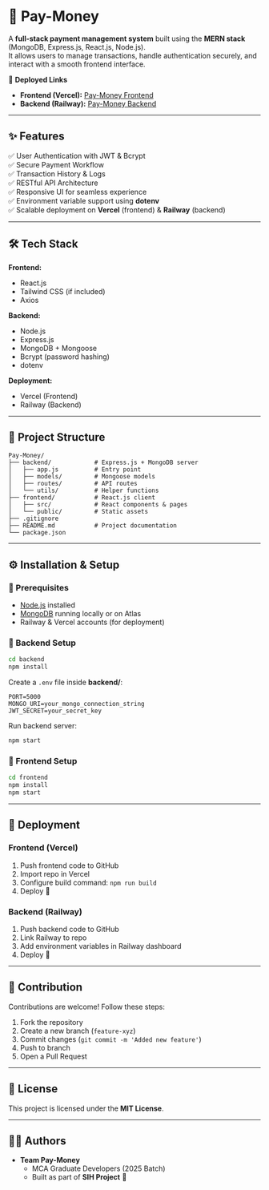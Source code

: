 # 💸 Pay-Money

A **full-stack payment management system** built using the **MERN stack** (MongoDB, Express.js, React.js, Node.js).  
It allows users to manage transactions, handle authentication securely, and interact with a smooth frontend interface.  

🚀 **Deployed Links**  
- **Frontend (Vercel):** [Pay-Money Frontend](https://pay-money-three.vercel.app/)  
- **Backend (Railway):** [Pay-Money Backend](https://your-railway-backend-url)  

---

## ✨ Features

✅ User Authentication with JWT & Bcrypt  
✅ Secure Payment Workflow  
✅ Transaction History & Logs  
✅ RESTful API Architecture  
✅ Responsive UI for seamless experience  
✅ Environment variable support using **dotenv**  
✅ Scalable deployment on **Vercel** (frontend) & **Railway** (backend)  

---

## 🛠️ Tech Stack

**Frontend:**  
- React.js  
- Tailwind CSS (if included)  
- Axios  

**Backend:**  
- Node.js  
- Express.js  
- MongoDB + Mongoose  
- Bcrypt (password hashing)  
- dotenv  

**Deployment:**  
- Vercel (Frontend)  
- Railway (Backend)  

---

## 📂 Project Structure

```
Pay-Money/
├── backend/            # Express.js + MongoDB server
│   ├── app.js          # Entry point
│   ├── models/         # Mongoose models
│   ├── routes/         # API routes
│   └── utils/          # Helper functions
├── frontend/           # React.js client
│   ├── src/            # React components & pages
│   └── public/         # Static assets
├── .gitignore
├── README.md           # Project documentation
└── package.json
```

---

## ⚙️ Installation & Setup

### 🔹 Prerequisites
- [Node.js](https://nodejs.org/) installed  
- [MongoDB](https://www.mongodb.com/) running locally or on Atlas  
- Railway & Vercel accounts (for deployment)  

### 🔹 Backend Setup
```bash
cd backend
npm install
```

Create a `.env` file inside **backend/**:
```
PORT=5000
MONGO_URI=your_mongo_connection_string
JWT_SECRET=your_secret_key
```

Run backend server:
```bash
npm start
```

### 🔹 Frontend Setup
```bash
cd frontend
npm install
npm start
```

---

## 🚀 Deployment

### Frontend (Vercel)
1. Push frontend code to GitHub  
2. Import repo in Vercel  
3. Configure build command: `npm run build`  
4. Deploy 🚀  

### Backend (Railway)
1. Push backend code to GitHub  
2. Link Railway to repo  
3. Add environment variables in Railway dashboard  
4. Deploy 🚀  

---

## 🤝 Contribution

Contributions are welcome! Follow these steps:  
1. Fork the repository  
2. Create a new branch (`feature-xyz`)  
3. Commit changes (`git commit -m 'Added new feature'`)  
4. Push to branch  
5. Open a Pull Request  

---

## 📜 License

This project is licensed under the **MIT License**.  

---

## 👨‍💻 Authors

- **Team Pay-Money**  
  - MCA Graduate Developers (2025 Batch)  
  - Built as part of **SIH Project** 🎉  
